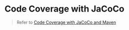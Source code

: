 # Code Coverage with JaCoCo

> Refer to [Code Coverage with JaCoCo and Maven](https://mflash.dev/blog/2018/11/15/code-coverage-with-jacoco-and-maven/)
